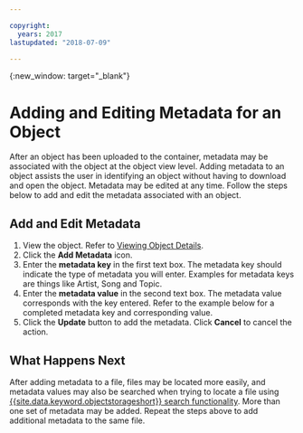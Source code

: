 ```yaml
---

copyright:
  years: 2017
lastupdated: "2018-07-09"

---
```

{:new_window: target="_blank"}

# Adding and Editing Metadata for an Object

After an object has been uploaded to the container, metadata may be associated with the object at the object view level. Adding metadata to an object assists the user in identifying an object without having to download and open the object. Metadata may be edited at any time. Follow the steps below to add and edit the metadata associated with an object.

## Add and Edit Metadata

1. View the object. Refer to [Viewing Object Details](view-object-details.html).
2. Click the **Add Metadata** icon.
3. Enter the **metadata key** in the first text box. The metadata key should indicate the type of metadata you will enter. Examples for metadata keys are things like Artist, Song and Topic.
4. Enter the **metadata value** in the second text box. The metadata value corresponds with the key entered. Refer to the example below for a completed metadata key and corresponding value.
5. Click the **Update** button to add the metadata. Click **Cancel** to cancel the action.

## What Happens Next

After adding metadata to a file, files may be located more easily, and metadata values may also be searched when trying to locate a file using [{{site.data.keyword.objectstorageshort}} search functionality](search-within-cluster.html). More than one set of metadata may be added. Repeat the steps above to add additional metadata to the same file.
